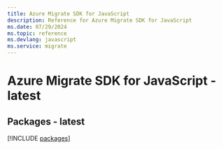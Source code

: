 ```yaml
---
title: Azure Migrate SDK for JavaScript
description: Reference for Azure Migrate SDK for JavaScript
ms.date: 07/29/2024
ms.topic: reference
ms.devlang: javascript
ms.service: migrate
---
```

# Azure Migrate SDK for JavaScript - latest
## Packages - latest
[!INCLUDE [packages](migrate-index.md)]